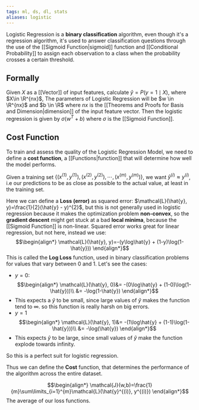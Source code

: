 ```yaml
---
tags: ml, ds, dl, stats
aliases: logistic
---
```

Logistic Regression is a **binary classification** algorithm, even though it's a regression algorithm, it's used to answer classification questions through the use of the [[Sigmoid Function|sigmoid]] function and [[Conditional Probability]] to assign each observation to a class when the probability crosses a certain threshold.

## Formally

Given $X$ as a [[Vector]] of input features, calculate $\hat{y}=P(y=1\mid X)$, where $X\in \R^{nx}$, The parameters of Logistic Regression will be $w \in \R^{nx}$ and $b \in \R$ where $nx$ is the [[Theorems and Proofs for Basis and Dimension|dimension]] of the input feature vector. Then the logistic regression is given by $\sigma(w^{T}+b)$ where $\sigma$ is the [[Sigmoid Function]].

## Cost Function

To train and assess the quality of the Logistic Regression Model, we need to define a **cost function**, a [[Functions|function]] that will determine how well the model performs.

Given a training set $\{(x^{(1)},y^{(1)}), (x^{(2)},y^{(2)}), \cdots, (x^{(m)},y^{(m)})\}$, we want $\hat{y}^{(i)}\approx y^{(i)}$, i.e our predictions to be as close as possible to the actual value, at least in the training set.

Here we can define a **Loss (error)** as squared error: $\mathcal{L}(\hat{y}, y)=\frac{1}{2}(\hat{y} - y)^{2}$, but this is not generally used in logistic regression because it makes the optimization problem **non-convex**, so the **gradient descent** might get stuck at a bad **local minima**, because the [[Sigmoid Function]] is non-linear. Squared error works great for linear regression, but not here, instead we use:
$$\begin{align*}
\mathcal{L}(\hat{y}, y)=-(y\log\hat{y} + (1-y)\log(1-\hat{y}))
\end{align*}$$
This is called the **Log Loss** function, used in binary classification problems for values that vary between $0$ and $1$. Let's see the cases:
- $y=0$:
$$\begin{align*}
\mathcal{L}(\hat{y}, 0)&= -(0\log\hat{y} + (1-0)\log(1-\hat{y}))\\
&= -\log(1-\hat{y})
\end{align*}$$
- This expects a $\hat{y}$ to be small, since large values of $\hat{y}$  makes the function tend to $\infty$. so this function is really harsh on big errors.
- $y=1$
$$\begin{align*}
\mathcal{L}(\hat{y}, 1)&= -(1\log\hat{y} + (1-1)\log(1-\hat{y}))\\
&= -\log(\hat{y})
\end{align*}$$
- This expects $\hat{y}$ to be large, since small values of $\hat{y}$ make the function explode towards infinity.

So this is a perfect suit for logistic regression.

Thus we can define the **Cost** function, that determines the performance of the algorithm across the entire dataset.

$$\begin{align*}
\mathcal{J}(w,b)=\frac{1}{m}\sum\limits_{i=1}^{m}\mathcal{L}(\hat{y}^{(i)}, y^{(i)})
\end{align*}$$
The average of our loss functions.